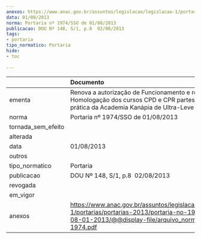 ```yaml
---
anexos: https://www.anac.gov.br/assuntos/legislacao/legislacao-1/portarias/portarias-2013/portaria-no-1974-sso-de-08-01-2013/@@display-file/arquivo_norma/PA2013-1974.pdf
data: 01/08/2013
norma: Portaria nº 1974/SSO de 01/08/2013
publicacao: DOU Nº 148, S/1, p.8  02/08/2013
tags:
- portaria
tipo_normatico: Portaria
hide: 
- toc 
 
---
```


|                    | Documento                                                                                                                                                         |
|:-------------------|:------------------------------------------------------------------------------------------------------------------------------------------------------------------|
| ementa             | Renova a autorização de Funcionamento e renovação de Homologação dos cursos CPD e CPR partes teórica e prática da Academia Kanápia de Ultra-Leve Ltda.            |
| norma              | Portaria nº 1974/SSO de 01/08/2013                                                                                                                                |
| tornada_sem_efeito |                                                                                                                                                                   |
| alterada           |                                                                                                                                                                   |
| data               | 01/08/2013                                                                                                                                                        |
| outros             |                                                                                                                                                                   |
| tipo_normatico     | Portaria                                                                                                                                                          |
| publicacao         | DOU Nº 148, S/1, p.8  02/08/2013                                                                                                                                  |
| revogada           |                                                                                                                                                                   |
| em_vigor           |                                                                                                                                                                   |
| anexos             | https://www.anac.gov.br/assuntos/legislacao/legislacao-1/portarias/portarias-2013/portaria-no-1974-sso-de-08-01-2013/@@display-file/arquivo_norma/PA2013-1974.pdf |